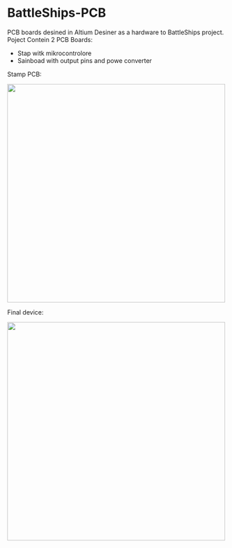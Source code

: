 # BattleShips-PCB
PCB boards desined in Altium Desiner as a hardware to BattleShips project. 
Poject Contein 2 PCB Boards:
- Stap witk mikrocontrolore 
- Sainboad with output pins and powe converter


Stamp PCB:

<img src="https://github.com/szczepankozdeba/BattleShips-PCB/assets/48669369/c997fd99-cc9c-4aa1-a1e6-464ed03ac09a" width="500">  



Final device:

<img src="https://github.com/szczepankozdeba/BattleShips-PCB/assets/48669369/4484a9fe-e395-47db-a4c3-e15fdfd15b6f" width="500">

